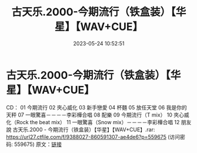 ﻿---
title: 古天乐.2000-今期流行（铁盒装）【华星】【WAV+CUE】
date: 2023-05-24 10:52:51
categories: WAV车载音乐、镜像
tags: 华语中文
---
# 古天乐.2000-今期流行（铁盒装）【华星】【WAV+CUE】

CD：
01 今期流行
02 夾心威化
03 新手戀愛
04 杯麵
05 放任天堂
06 我是你的天秤
07 一眼驚喜－－－－李彩樺合唱
08 配樂
09 今期流行（T mix）
10 夾心威化（Rock the beat mix）
11 一眼驚喜（Snow mix）－－－－李彩樺合唱
12 朋友說
古天乐.2000 - 今期流行（铁盒装）【华星】【WAV+CUE】.rar: https://url27.ctfile.com/f/9388027-860591307-ae4de6?p=559675
(访问密码: 559675)
原文：[链接](https://blog.sina.com.cn/s/blog_1647c7e760103120s.html)